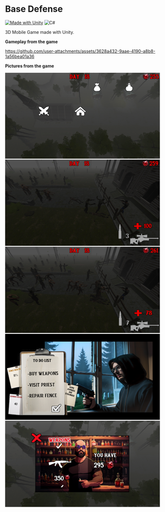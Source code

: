 # Base Defense

[![Made with Unity](https://img.shields.io/badge/Made%20with-Unity-57b9d3.svg?style=for-the-badge&logo=unity)](https://unity3d.com)
![C#](https://img.shields.io/badge/c%23-%23239120.svg?style=for-the-badge&logo=csharp&logoColor=white)

3D Mobile Game made with Unity.

**Gameplay from the game**

https://github.com/user-attachments/assets/3628a432-9aae-4190-a8b8-1a56bea01a36    

**Pictures from the game**

![alt text](https://github.com/AliBacik/BaseDefense3D/blob/main/Pictures/1.png)
![alt text](https://github.com/AliBacik/BaseDefense3D/blob/main/Pictures/2.png)
![alt text](https://github.com/AliBacik/BaseDefense3D/blob/main/Pictures/3.png)
![alt text](https://github.com/AliBacik/BaseDefense3D/blob/main/Pictures/4.png)
![alt text](https://github.com/AliBacik/BaseDefense3D/blob/main/Pictures/5.png)



